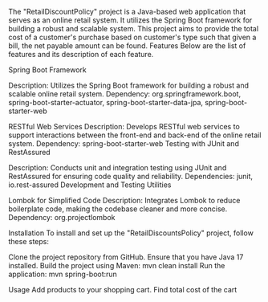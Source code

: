 The "RetailDiscountPolicy" project is a Java-based web application that serves as an online retail system. It utilizes the Spring Boot framework for building a robust and scalable system. This project aims to provide the total cost of a customer's purchase based on customer's type such that given a bill, the net payable amount can be found.
Features
Below are the list of features and its description of each feature.

Spring Boot Framework

Description: Utilizes the Spring Boot framework for building a robust and scalable online retail system.
Dependency: org.springframework.boot, spring-boot-starter-actuator, spring-boot-starter-data-jpa, spring-boot-starter-web

RESTful Web Services
Description: Develops RESTful web services to support interactions between the front-end and back-end of the online retail system.
Dependency: spring-boot-starter-web
Testing with JUnit and RestAssured

Description: Conducts unit and integration testing using JUnit and RestAssured for ensuring code quality and reliability.
Dependencies: junit, io.rest-assured
Development and Testing Utilities

Lombok for Simplified Code
Description: Integrates Lombok to reduce boilerplate code, making the codebase cleaner and more concise.
Dependency: org.projectlombok

Installation
To install and set up the "RetailDiscountsPolicy" project, follow these steps:

Clone the project repository from GitHub.
Ensure that you have Java 17 installed.
Build the project using Maven: mvn clean install
Run the application: mvn spring-boot:run

Usage
Add products to your shopping cart.
Find total cost of the cart
